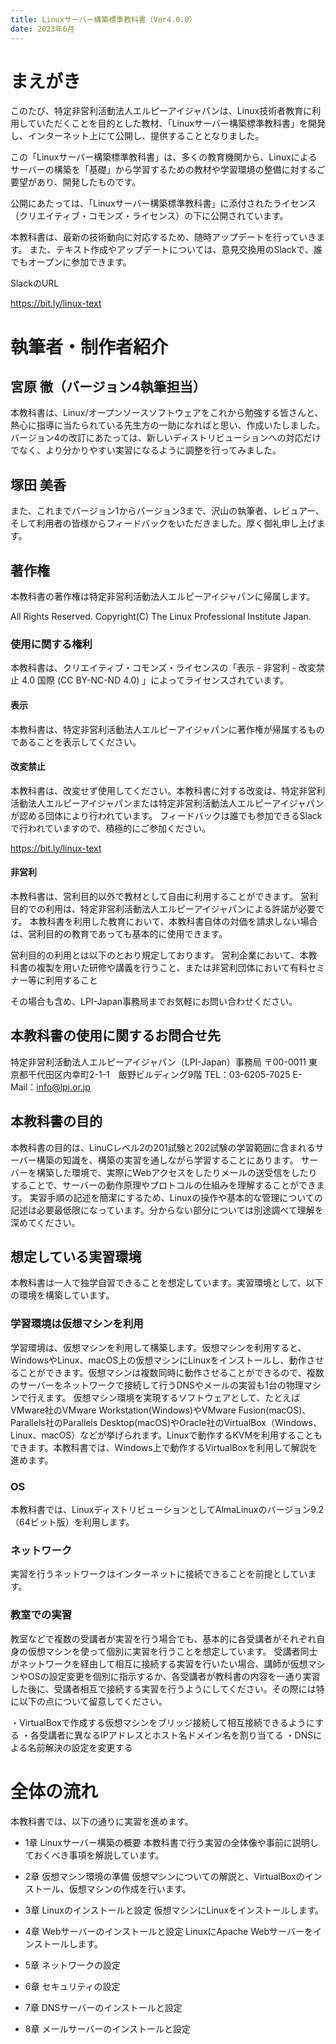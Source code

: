 ```yaml
---
title: Linuxサーバー構築標準教科書（Ver4.0.0）
date: 2023年6月
---
```


# まえがき
このたび、特定非営利活動法人エルピーアイジャパンは、Linux技術者教育に利用していただくことを目的とした教材、「Linuxサーバー構築標準教科書」を開発し、インターネット上にて公開し、提供することとなりました。

この「Linuxサーバー構築標準教科書」は、多くの教育機関から、Linuxによるサーバーの構築を「基礎」から学習するための教材や学習環境の整備に対するご要望があり、開発したものです。

公開にあたっては、「Linuxサーバー構築標準教科書」に添付されたライセンス（クリエイティブ・コモンズ・ライセンス）の下に公開されています。

本教科書は、最新の技術動向に対応するため、随時アップデートを行っていきます。
また、テキスト作成やアップデートについては、意見交換用のSlackで、誰でもオープンに参加できます。

SlackのURL

https://bit.ly/linux-text

# 執筆者・制作者紹介
## 宮原 徹（バージョン4執筆担当）
本教科書は、Linux/オープンソースソフトウェアをこれから勉強する皆さんと、熱心に指導に当たられている先生方の一助になればと思い、作成いたしました。バージョン4の改訂にあたっては、新しいディストリビューションへの対応だけでなく、より分かりやすい実習になるように調整を行ってみました。

## 塚田 美香

また、これまでバージョン1からバージョン3まで、沢山の執筆者、レビュアー、そして利用者の皆様からフィードバックをいただきました。厚く御礼申し上げます。

## 著作権
本教科書の著作権は特定非営利活動法人エルピーアイジャパンに帰属します。

All Rights Reserved. Copyright(C) The Linux Professional Institute Japan.

### 使用に関する権利
本教科書は、クリエイティブ・コモンズ・ライセンスの「表示 - 非営利 - 改変禁止 4.0 国際 (CC BY-NC-ND 4.0) 」によってライセンスされています。

#### 表示
本教科書は、特定非営利活動法人エルピーアイジャパンに著作権が帰属するものであることを表示してください。

#### 改変禁止
本教科書は、改変せず使用してください。本教科書に対する改変は、特定非営利活動法人エルピーアイジャパンまたは特定非営利活動法人エルピーアイジャパンが認める団体により行われています。
フィードバックは誰でも参加できるSlackで行われていますので、積極的にご参加ください。

https://bit.ly/linux-text

#### 非営利
本教科書は、営利目的以外で教材として自由に利用することができます。
営利目的での利用は、特定非営利活動法人エルピーアイジャパンによる許諾が必要です。
本教科書を利用した教育において、本教科書自体の対価を請求しない場合は、営利目的の教育であっても基本的に使用できます。

営利目的の利用とは以下のとおり規定しております。
営利企業において、本教科書の複製を用いた研修や講義を行うこと、または非営利団体において有料セミナー等に利用すること

その場合も含め、LPI-Japan事務局までお気軽にお問い合わせください。

## 本教科書の使用に関するお問合せ先
特定非営利活動法人エルピーアイジャパン（LPI-Japan）事務局
〒00-0011 東京都千代田区内幸町2-1-1　飯野ビルディング9階
TEL：03-6205-7025
E-Mail：info@lpi.or.jp

## 本教科書の目的
本教科書の目的は、LinuCレベル2の201試験と202試験の学習範囲に含まれるサーバー構築の知識を、構築の実習を通しながら学習することにあります。
サーバーを構築した環境で、実際にWebアクセスをしたりメールの送受信をしたりすることで、サーバーの動作原理やプロトコルの仕組みを理解することができます。
実習手順の記述を簡潔にするため、Linuxの操作や基本的な管理についての記述は必要最低限になっています。分からない部分については別途調べて理解を深めてください。

## 想定している実習環境
本教科書は一人で独学自習できることを想定しています。実習環境として、以下の環境を構築しています。

### 学習環境は仮想マシンを利用
学習環境は、仮想マシンを利用して構築します。仮想マシンを利用すると、WindowsやLinux、macOS上の仮想マシンにLinuxをインストールし、動作させることができます。仮想マシンは複数同時に動作させることができるので、複数のサーバーをネットワークで接続して行うDNSやメールの実習も1台の物理マシンで行えます。
仮想マシン環境を実現するソフトウェアとして、たとえばVMware社のVMware Workstation(Windows)やVMware Fusion(macOS)、Parallels社のParallels Desktop(macOS)やOracle社のVirtualBox（Windows、Linux、macOS）などが挙げられます。Linuxで動作するKVMを利用することもできます。本教科書では、Windows上で動作するVirtualBoxを利用して解説を進めます。

### OS
本教科書では、LinuxディストリビューションとしてAlmaLinuxのバージョン9.2（64ビット版）を利用します。

### ネットワーク
実習を行うネットワークはインターネットに接続できることを前提としています。

### 教室での実習
教室などで複数の受講者が実習を行う場合でも、基本的に各受講者がそれぞれ自身の仮想マシンを使って個別に実習を行うことを想定しています。
受講者同士がネットワークを経由して相互に接続する実習を行いたい場合、講師が仮想マシンやOSの設定変更を個別に指示するか、各受講者が教科書の内容を一通り実習した後に、受講者相互で接続する実習を行うようにしてください。その際には特に以下の点について留意してください。

・VirtualBoxで作成する仮想マシンをブリッジ接続して相互接続できるようにする
・各受講者に異なるIPアドレスとホスト名ドメイン名を割り当てる
・DNSによる名前解決の設定を変更する

# 全体の流れ
本教科書では、以下の通りに実習を進めます。

- 1章 Linuxサーバー構築の概要
本教科書で行う実習の全体像や事前に説明しておくべき事項を解説しています。

- 2章 仮想マシン環境の準備
仮想マシンについての解説と、VirtualBoxのインストール、仮想マシンの作成を行います。

- 3章 Linuxのインストールと設定
仮想マシンにLinuxをインストールします。

- 4章 Webサーバーのインストールと設定
LinuxにApache Webサーバーをインストールします。

- 5章 ネットワークの設定
- 6章 セキュリティの設定
- 7章 DNSサーバーのインストールと設定
- 8章 メールサーバーのインストールと設定
